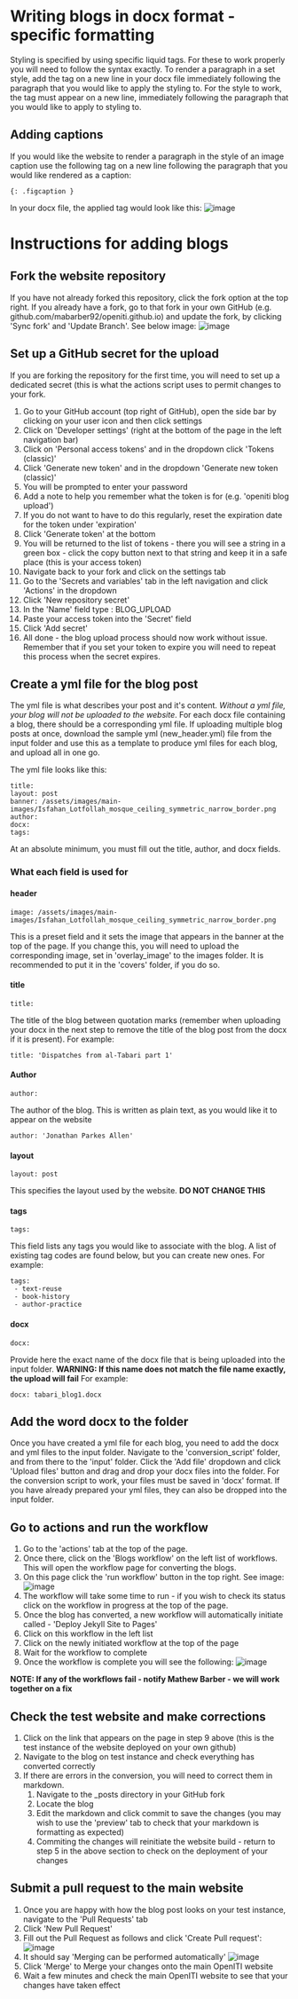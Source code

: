 # Writing blogs in docx format - specific formatting
Styling is specified by using specific liquid tags. For these to work properly you will need to follow the syntax exactly. To render a paragraph in a set style, add the tag on a new line in your docx file immediately following the paragraph that you would like to apply the styling to. For the style to work, the tag must appear on a new line, immediately following the paragraph that you would like to apply to styling to.

## Adding captions
If you would like the website to render a paragraph in the style of an image caption use the following tag on a new line following the paragraph that you would like rendered as a caption:
```
{: .figcaption }
```

In your docx file, the applied tag would look like this:
![image](https://github.com/mabarber92/openiti.github.io/assets/46000359/fbb42c5e-dde1-4d2f-96d5-ecd80dfff603)



# Instructions for adding blogs

## Fork the website repository
If you have not already forked this repository, click the fork option at the top right. 
If you already have a fork, go to that fork in your own GitHub (e.g. github.com/mabarber92/openiti.github.io) and update the fork, by clicking 'Sync fork' and 'Update Branch'. See below image:
![image](https://github.com/mabarber92/openiti.github.io/assets/46000359/a99d92b9-a67c-4f56-a468-4da98a857ea0)



## Set up a GitHub secret for the upload
If you are forking the repository for the first time, you will need to set up a dedicated secret (this is what the actions script uses to permit changes to your fork.
1. Go to your GitHub account (top right of GitHub), open the side bar by clicking on your user icon and then click settings
2. Click on 'Developer settings' (right at the bottom of the page in the left navigation bar)
3. Click on 'Personal access tokens' and in the dropdown click 'Tokens (classic)'
4. Click 'Generate new token' and in the dropdown 'Generate new token (classic)'
5. You will be prompted to enter your password
6. Add a note to help you remember what the token is for (e.g. 'openiti blog upload')
7. If you do not want to have to do this regularly, reset the expiration date for the token under 'expiration'
8. Click 'Generate token' at the bottom
9. You will be returned to the list of tokens - there you will see a string in a green box - click the copy button next to that string and keep it in a safe place (this is your access token)
10. Navigate back to your fork and click on the settings tab
11. Go to the 'Secrets and variables' tab in the left navigation and click 'Actions' in the dropdown
12. Click 'New repository secret'
13. In the 'Name' field type : BLOG_UPLOAD
14. Paste your access token into the 'Secret' field
15. Click 'Add secret'
16. All done - the blog upload process should now work without issue. Remember that if you set your token to expire you will need to repeat this process when the secret expires.


## Create a yml file for the blog post
The yml file is what describes your post and it's content. *Without a yml file, your blog will not be uploaded to the website*. For each docx file containing a blog, there should be a corresponding yml file. If uploading multiple blog posts at once, download the sample yml (new_header.yml) file from the input folder and use this as a template to produce yml files for each blog, and upload all in one go.

The yml file looks like this:
```
title: 
layout: post
banner: /assets/images/main-images/Isfahan_Lotfollah_mosque_ceiling_symmetric_narrow_border.png
author: 
docx: 
tags:
```

At an absolute minimum, you must fill out the title, author, and docx fields.

### What each field is used for
#### header
```
image: /assets/images/main-images/Isfahan_Lotfollah_mosque_ceiling_symmetric_narrow_border.png
```
This is a preset field and it sets the image that appears in the banner at the top of the page. If you change this, you will need to upload the corresponding image, set in 'overlay_image' to the images folder. It is recommended to put it in the 'covers' folder, if you do so.

#### title
```
title:
```
The title of the blog between quotation marks (remember when uploading your docx in the next step to remove the title of the blog post from the docx if it is present). For example:
```
title: 'Dispatches from al-Tabari part 1'
```
#### Author
```
author:
```
The author of the blog. This is written as plain text, as you would like it to appear on the website
```
author: 'Jonathan Parkes Allen'
```
#### layout
```
layout: post
```
This specifies the layout used by the website. **DO NOT CHANGE THIS**

#### tags
```
tags:
```
This field lists any tags you would like to associate with the blog. A list of existing tag codes are found below, but you can create new ones. For example:
```
tags:
 - text-reuse
 - book-history
 - author-practice
```
#### docx
```
docx:
```
Provide here the exact name of the docx file that is being uploaded into the input folder. **WARNING: If this name does not match the file name exactly, the upload will fail** For example:
```
docx: tabari_blog1.docx
```


## Add the word docx to the folder
Once you have created a yml file for each blog, you need to add the docx and yml files to the input folder. Navigate to the 'conversion_script' folder, and from there to the 'input' folder. Click the 'Add file' dropdown and click 'Upload files' button and drag and drop your docx files into the folder. For the conversion script to work, your files must be saved in 'docx' format. If you have already prepared your yml files, they can also be dropped into the input folder.

## Go to actions and run the workflow
1. Go to the 'actions' tab at the top of the page.
2. Once there, click on the 'Blogs workflow' on the left list of workflows. This will open the workflow page for converting the blogs.
3. On this page click the 'run workflow' button in the top right. See image:
   ![image](https://github.com/mabarber92/openiti.github.io/assets/46000359/396dbe09-b07c-4521-ac43-aae13722640c)
4. The workflow will take some time to run - if you wish to check its status click on the workflow in progress at the top of the page.
5. Once the blog has converted, a new workflow will automatically initiate called - 'Deploy Jekyll Site to Pages'
6. Click on this workflow in the left list
7. Click on the newly initiated workflow at the top of the page
8. Wait for the workflow to complete
9. Once the workflow is complete you will see the following:
    ![image](https://github.com/mabarber92/openiti.github.io/assets/46000359/34bd58ac-c886-42c1-9ed3-0b6ab55721a2)

**NOTE: If any of the workflows fail - notify Mathew Barber - we will work together on a fix**


## Check the test website and make corrections
1. Click on the link that appears on the page in step 9 above (this is the test instance of the website deployed on your own github)
2. Navigate to the blog on test instance and check everything has converted correctly
3. If there are errors in the conversion, you will need to correct them in markdown.
   1. Navigate to the _posts directory in your GitHub fork
   2. Locate the blog
   3. Edit the markdown and click commit to save the changes (you may wish to use the 'preview' tab to check that your markdown is formatting as expected)
   4. Commiting the changes will reinitiate the website build - return to step 5 in the above section to check on the deployment of your changes

## Submit a pull request to the main website
1. Once you are happy with how the blog post looks on your test instance, navigate to the 'Pull Requests' tab
2. Click 'New Pull Request'
3. Fill out the Pull Request as follows and click 'Create Pull request':
   ![image](https://github.com/mabarber92/openiti.github.io/assets/46000359/6a955e70-5ea6-4b66-bdae-68982d92de01)
5. It should say 'Merging can be performed automatically'
   ![image](https://github.com/mabarber92/openiti.github.io/assets/46000359/1504fd3f-1033-45ed-8ec8-37035ed9b4ee)
7. Click 'Merge' to Merge your changes onto the main OpenITI website
8. Wait a few minutes and check the main OpenITI website to see that your changes have taken effect



